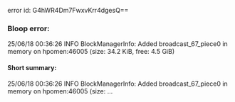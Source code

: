 error id: G4hWR4Dm7FwxvKrr4dgesQ==
### Bloop error:

25/06/18 00:36:26 INFO BlockManagerInfo: Added broadcast_67_piece0 in memory on hpomen:46005 (size: 34.2 KiB, free: 4.5 GiB)
#### Short summary: 

25/06/18 00:36:26 INFO BlockManagerInfo: Added broadcast_67_piece0 in memory on hpomen:46005 (size: ...
